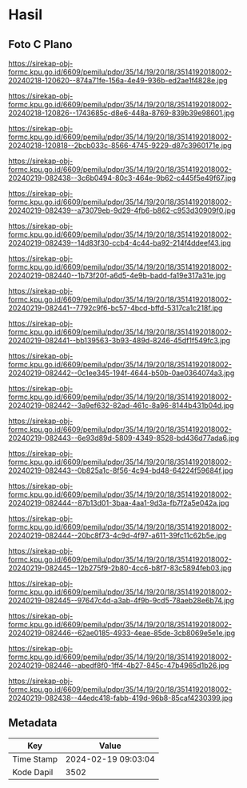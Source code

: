 # Hasil

## Foto C Plano

https://sirekap-obj-formc.kpu.go.id/6609/pemilu/pdpr/35/14/19/20/18/3514192018002-20240218-120620--874a71fe-156a-4e49-936b-ed2ae1f4828e.jpg

https://sirekap-obj-formc.kpu.go.id/6609/pemilu/pdpr/35/14/19/20/18/3514192018002-20240218-120826--1743685c-d8e6-448a-8769-839b39e98601.jpg

https://sirekap-obj-formc.kpu.go.id/6609/pemilu/pdpr/35/14/19/20/18/3514192018002-20240218-120818--2bcb033c-8566-4745-9229-d87c3960171e.jpg

https://sirekap-obj-formc.kpu.go.id/6609/pemilu/pdpr/35/14/19/20/18/3514192018002-20240219-082438--3c6b0494-80c3-464e-9b62-c445f5e49f67.jpg

https://sirekap-obj-formc.kpu.go.id/6609/pemilu/pdpr/35/14/19/20/18/3514192018002-20240219-082439--a73079eb-9d29-4fb6-b862-c953d30909f0.jpg

https://sirekap-obj-formc.kpu.go.id/6609/pemilu/pdpr/35/14/19/20/18/3514192018002-20240219-082439--14d83f30-ccb4-4c44-ba92-214f4ddeef43.jpg

https://sirekap-obj-formc.kpu.go.id/6609/pemilu/pdpr/35/14/19/20/18/3514192018002-20240219-082440--1b73f20f-a6d5-4e9b-badd-fa19e317a31e.jpg

https://sirekap-obj-formc.kpu.go.id/6609/pemilu/pdpr/35/14/19/20/18/3514192018002-20240219-082441--7792c9f6-bc57-4bcd-bffd-5317ca1c218f.jpg

https://sirekap-obj-formc.kpu.go.id/6609/pemilu/pdpr/35/14/19/20/18/3514192018002-20240219-082441--bb139563-3b93-489d-8246-45df1f549fc3.jpg

https://sirekap-obj-formc.kpu.go.id/6609/pemilu/pdpr/35/14/19/20/18/3514192018002-20240219-082442--0c1ee345-194f-4644-b50b-0ae0364074a3.jpg

https://sirekap-obj-formc.kpu.go.id/6609/pemilu/pdpr/35/14/19/20/18/3514192018002-20240219-082442--3a9ef632-82ad-461c-8a96-8144b431b04d.jpg

https://sirekap-obj-formc.kpu.go.id/6609/pemilu/pdpr/35/14/19/20/18/3514192018002-20240219-082443--6e93d89d-5809-4349-8528-bd436d77ada6.jpg

https://sirekap-obj-formc.kpu.go.id/6609/pemilu/pdpr/35/14/19/20/18/3514192018002-20240219-082443--0b825a1c-8f56-4c94-bd48-64224f59684f.jpg

https://sirekap-obj-formc.kpu.go.id/6609/pemilu/pdpr/35/14/19/20/18/3514192018002-20240219-082444--87b13d01-3baa-4aa1-9d3a-fb7f2a5e042a.jpg

https://sirekap-obj-formc.kpu.go.id/6609/pemilu/pdpr/35/14/19/20/18/3514192018002-20240219-082444--20bc8f73-4c9d-4f97-a611-39fc11c62b5e.jpg

https://sirekap-obj-formc.kpu.go.id/6609/pemilu/pdpr/35/14/19/20/18/3514192018002-20240219-082445--12b275f9-2b80-4cc6-b8f7-83c5894feb03.jpg

https://sirekap-obj-formc.kpu.go.id/6609/pemilu/pdpr/35/14/19/20/18/3514192018002-20240219-082445--97647c4d-a3ab-4f9b-9cd5-78aeb28e6b74.jpg

https://sirekap-obj-formc.kpu.go.id/6609/pemilu/pdpr/35/14/19/20/18/3514192018002-20240219-082446--62ae0185-4933-4eae-85de-3cb8069e5e1e.jpg

https://sirekap-obj-formc.kpu.go.id/6609/pemilu/pdpr/35/14/19/20/18/3514192018002-20240219-082446--abedf8f0-1ff4-4b27-845c-47b4965d1b26.jpg

https://sirekap-obj-formc.kpu.go.id/6609/pemilu/pdpr/35/14/19/20/18/3514192018002-20240219-082438--44edc418-fabb-419d-96b8-85caf4230399.jpg


## Metadata

| Key        | Value               |
| ---------- | ------------------- |
| Time Stamp | 2024-02-19 09:03:04 |
| Kode Dapil | 3502                |



